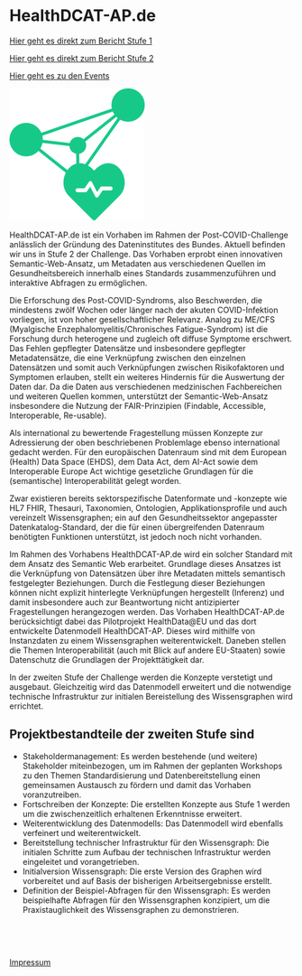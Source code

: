 # HealthDCAT-AP.de

[Hier geht es direkt zum Bericht Stufe 1](/report_stage_1.md)

[Hier geht es direkt zum Bericht Stufe 2](/report_stage_2.md)

[Hier geht es zu den Events](/events.md)



![Logo HealthDCAT-AP.de](https://github.com/HealthDCAT-AP-de/healthdcat-ap.de/blob/main/images/logo_small.png?raw=true)


HealthDCAT-AP.de ist ein Vorhaben im Rahmen der Post-COVID-Challenge anlässlich der Gründung des Dateninstitutes des Bundes. Aktuell befinden wir uns in Stufe 2 der Challenge.
Das Vorhaben erprobt einen innovativen Semantic-Web-Ansatz, um Metadaten aus verschiedenen Quellen im Gesundheitsbereich innerhalb eines Standards zusammenzuführen und interaktive Abfragen zu ermöglichen.

Die Erforschung des Post-COVID-Syndroms, also Beschwerden, die mindestens zwölf Wochen oder länger nach der akuten COVID-Infektion vorliegen, ist von hoher gesellschaftlicher Relevanz. Analog zu ME/CFS (Myalgische Enzephalomyelitis/Chronisches Fatigue-Syndrom) ist die Forschung durch heterogene und zugleich oft diffuse Symptome erschwert. Das Fehlen gepflegter Datensätze und insbesondere gepflegter Metadatensätze, die eine Verknüpfung zwischen den einzelnen Datensätzen und somit auch Verknüpfungen zwischen Risikofaktoren und Symptomen erlauben, stellt ein weiteres Hindernis für die Auswertung der Daten dar. Da die Daten aus verschiedenen medzinischen Fachbereichen und weiteren Quellen kommen, unterstützt der Semantic-Web-Ansatz insbesondere die Nutzung der FAIR-Prinzipien (Findable, Accessible, Interoperable, Re-usable).

Als international zu bewertende Fragestellung müssen Konzepte zur Adressierung der oben beschriebenen Problemlage ebenso international gedacht werden.
Für den europäischen Datenraum sind mit dem European (Health) Data Space (EHDS), dem Data Act, dem AI-Act sowie dem Interoperable Europe Act wichtige gesetzliche Grundlagen für die (semantische) Interoperabilität gelegt worden.

Zwar existieren bereits sektorspezifische Datenformate und -konzepte wie HL7 FHIR, Thesauri, Taxonomien, Ontologien, Applikationsprofile und auch vereinzelt Wissensgraphen; ein auf den Gesundheitssektor angepasster Datenkatalog-Standard, der die für einen übergreifenden Datenraum benötigten Funktionen unterstützt, ist jedoch noch nicht vorhanden.

Im Rahmen des Vorhabens HealthDCAT-AP.de wird ein solcher Standard mit dem Ansatz des Semantic Web erarbeitet. Grundlage dieses Ansatzes ist die Verknüpfung von Datensätzen über ihre Metadaten mittels semantisch festgelegter Beziehungen. Durch die Festlegung dieser Beziehungen können nicht explizit hinterlegte Verknüpfungen hergestellt (Inferenz) und damit insbesondere auch zur Beantwortung nicht antizipierter Fragestellungen herangezogen werden.
Das Vorhaben HealthDCAT-AP.de berücksichtigt dabei das Pilotprojekt HealthData@EU und das dort entwickelte Datenmodell HealthDCAT-AP. Dieses wird mithilfe von Instanzdaten zu einem Wissensgraphen weiterentwickelt. Daneben stellen die Themen Interoperabilität (auch mit Blick auf andere EU-Staaten) sowie Datenschutz die Grundlagen der Projekttätigkeit dar.

In der zweiten Stufe der Challenge werden die Konzepte verstetigt und ausgebaut. Gleichzeitig wird das Datenmodell erweitert und die notwendige technische Infrastruktur zur initialen Bereistellung des Wissensgraphen wird errichtet.

## Projektbestandteile der zweiten Stufe sind

* Stakeholdermanagement: Es werden bestehende (und weitere) Stakeholder miteinbezogen, um im Rahmen der geplanten Workshops zu den Themen Standardisierung und Datenbereitstellung einen gemeinsamen Austausch zu fördern und damit das Vorhaben voranzutreiben.
* Fortschreiben der Konzepte: Die erstellten Konzepte aus Stufe 1 werden um die zwischenzeitlich erhaltenen Erkenntnisse erweitert.
* Weiterentwicklung des Datenmodells: Das Datenmodell wird ebenfalls verfeinert und weiterentwickelt.
* Bereitstellung technischer Infrastruktur für den Wissensgraph: Die initialen Schritte zum Aufbau der technischen Infrastruktur werden eingeleitet und vorangetrieben.
* Initialversion Wissensgraph: Die erste Version des Graphen wird vorbereitet und auf Basis der bisherigen Arbeitsergebnisse erstellt.
* Definition der Beispiel-Abfragen für den Wissensgraph: Es werden beispielhafte Abfragen für den Wissensgraphen konzipiert, um die Praxistauglichkeit des Wissensgraphen zu demonstrieren.

&nbsp;

&nbsp;

[Impressum](/imprint.md)
